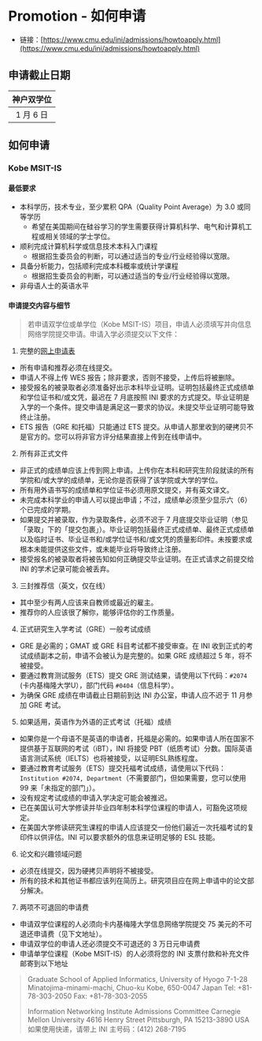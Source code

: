 # Promotion - 如何申请

- 链接：[https://www.cmu.edu/ini/admissions/howtoapply.html](https://www.cmu.edu/ini/admissions/howtoapply.html)

## 申请截止日期

| 神户双学位 |
|:-----:|
| 1 月 6 日 |

## 如何申请

### Kobe MSIT-IS

#### 最低要求

- 本科学历，技术专业，至少累积 QPA（Quality Point Average）为 3.0 或同等学历
  - 希望在美国期间在硅谷学习的学生需要获得计算机科学、电气和计算机工程或相关领域的学士学位。
- 顺利完成计算机科学或信息技术本科入门课程
  - 根据招生委员会的判断，可以通过适当的专业/行业经验得以宽限。
- 具备分析能力，包括顺利完成本科概率或统计学课程
  - 根据招生委员会的判断，可以通过适当的专业/行业经验得以宽限。
- 非母语人士的英语水平

#### 申请提交内容与细节

> 若申请双学位或单学位（Kobe MSIT-IS）项目，申请人必须填写并向信息网络学院提交申请。申请入学必须提交以下文件：

1. 完整的[网上申请表](https://gradadmissions.engineering.cmu.edu/apply/)
  - 所有申请和推荐必须在线提交。
  - 申请人不得上传 WES 报告；除非要求，否则不接受，上传后将被删除。
  - 接受报名的被录取者必须准备好出示本科毕业证明。证明包括最终正式成绩单和学位证书和/或文凭，最迟在 7 月底按照 INI 要求的方式提交。毕业证明是入学的一个条件。提交申请是满足这一要求的协议。未提交毕业证明可能导致终止注册。
  - ETS 报告（GRE 和托福）只能通过 ETS 提交。从申请人那里收到的硬拷贝不是官方的。您可以将非官方评分结果直接上传到在线申请中。
2. 所有非正式文件
  - 非正式的成绩单应该上传到网上申请。上传你在本科和研究生阶段就读的所有学院和/或大学的成绩单，无论你是否获得了该学院或大学的学位。
  - 所有用外语书写的成绩单和学位证书必须用原文提交，并有英文译文。
  - 未完成本科学业的申请人可以提出申请；不过，成绩单必须至少显示六（6）个已完成的学期。
  - 如果提交并被录取，作为录取条件，必须不迟于 7 月底提交毕业证明（参见「录取」下的「提交包裹」）。毕业证明包括最终正式成绩单、最终正式成绩单以及临时证书、毕业证书和/或学位证书和/或文凭的质量影印件。未按要求或根本未能提供这些文件，或未能毕业将导致终止注册。
  - 接受报名的被录取者将被告知如何正确提交毕业证明。在正式请求之前提交给 INI 的学术记录可能会被丢弃。
3. 三封推荐信（英文，仅在线）
  - 其中至少有两人应该来自教师或最近的雇主。
  - 推荐你的人应该很了解你，能够评估你的工作质量。
4. 正式研究生入学考试（GRE）一般考试成绩
  - GRE 是必需的；GMAT 或 GRE 科目考试都不接受审查。在 INI 收到正式的考试成绩副本之前，申请不会被认为是完整的。如果 GRE 成绩超过 5 年，将不被接受。
  - 要通过教育测试服务（ETS）提交 GRE 测试结果，请使用以下代码：`#2074` (卡内基梅隆大学U），部门代码 `#0404`（信息科学）。
  - 为确保 GRE 成绩在申请截止日期前到达 INI 办公室，申请人应不迟于 11 月参加 GRE 考试。
5. 如果适用，英语作为外语的正式考试（托福）成绩
  - 如果你是一个母语不是英语的申请者，托福是必需的。如果申请人所在国家不提供基于互联网的考试（iBT），INI 将接受 PBT（纸质考试）分数。国际英语语言测试系统（IELTS）也将被接受，以证明ESL熟练程度。
  - 要通过教育考试服务（ETS）提交托福考试成绩，请使用以下代码：`Institution #2074, Department`（不需要部门，但如果需要，您可以使用 99 来「未指定的部门」）。
  - 没有规定考试成绩的申请入学决定可能会被推迟。
  - 已在美国认可大学修读并毕业四年制本科学位课程的申请人，可豁免这项规定。
  - 在美国大学修读研究生课程的申请人应该提交一份他们最近一次托福考试的复印件以供评估。INI 可以要求额外的信息来证明足够的 ESL 技能。
6. 论文和兴趣领域问题
  - 必须在线提交，因为硬拷贝声明将不被接受。
  - 所有的技术和其他证书都应该列在简历上。研究项目应在网上申请中的论文部分解决。
7. 两项不可退回的申请费
  - 申请双学位课程的人必须向卡内基梅隆大学信息网络学院提交 75 美元的不可退还申请费（见下文地址）。
  - 申请双学位的申请人还必须提交不可退还的 3 万日元申请费
  - 申请单学位课程（Kobe MSIT-IS）的人必须将您的 INI 支票付款和补充文件邮寄到以下地址

> Graduate School of Applied Informatics, University of Hyogo
7-1-28 Minatojima-minami-machi, Chuo-ku 
> Kobe, 650-0047 Japan 
> Tel: +81-78-303-2050 
> Fax: +81-78-303-2055
> 
> Information Networking Institute
> Admissions Committee 
> Carnegie Mellon University 
> 4616 Henry Street Pittsburgh, PA 15213-3890 
> USA 
> 如果使用快递，请带上 INI 主号码：(412) 268-7195